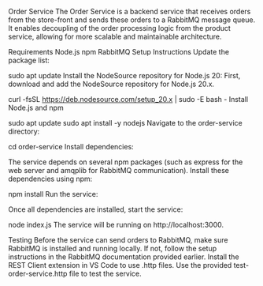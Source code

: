 Order Service
The Order Service is a backend service that receives orders from the store-front and sends these orders to a RabbitMQ message queue. It enables decoupling of the order processing logic from the product service, allowing for more scalable and maintainable architecture.

Requirements
Node.js
npm
RabbitMQ
Setup Instructions
Update the package list:

sudo apt update
Install the NodeSource repository for Node.js 20: First, download and add the NodeSource repository for Node.js 20.x.

curl -fsSL https://deb.nodesource.com/setup_20.x | sudo -E bash -
Install Node.js and npm

sudo apt update
sudo apt install -y nodejs
Navigate to the order-service directory:

cd order-service
Install dependencies:

The service depends on several npm packages (such as express for the web server and amqplib for RabbitMQ communication). Install these dependencies using npm:

npm install
Run the service:

Once all dependencies are installed, start the service:

node index.js 
The service will be running on http://localhost:3000.

Testing
Before the service can send orders to RabbitMQ, make sure RabbitMQ is installed and running locally. If not, follow the setup instructions in the RabbitMQ documentation provided earlier.
Install the REST Client extension in VS Code to use .http files.
Use the provided test-order-service.http file to test the service.
